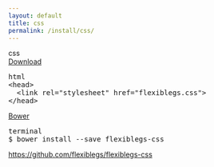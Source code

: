 ```yaml
---
layout: default
title: css
permalink: /install/css/
---
```


<div class="dn-browser">
  <div class="dn-browser-header">
    <div class="dn-browser-button">
      <div class="wrap xl-auto">
        <div class="col"><div class="dn-browser-button__circle"></div></div>
        <div class="col"><div class="dn-browser-button__circle"></div></div>
        <div class="col"><div class="dn-browser-button__circle"></div></div>
      </div>
    </div>
    <div class="dn-style--title"><span>css</span></div>
    <a href="/" class="dn-logo"><img src="/img/flexiblegs-logo-white.png" alt=""></a>
  </div>
  <div class="dn-browser-body">
    <div class="dn-browser-body__pre">
      <a class="dn-title" href="https://raw.githubusercontent.com/flexiblegs/flexiblegs-css/master/flexiblegs.css" download>Download</a>
      <pre><div class="dn-tag dn-tag--gray dn-tag--bottom">html</div><!--
        --><div class="comment">&lt;head&gt;<br/><!--
        -->  &lt;link rel="stylesheet" href="<span>flexiblegs.css</span>"&gt;<br/><!--
        -->&lt;/head&gt;</div><!--
      --></pre>
      <div class="dn-space-40"></div>
      <a class="dn-title" href="http://bower.io">Bower</a>
      <pre><div class="dn-tag dn-tag--gray dn-tag--bottom">terminal</div><!--
        --><div class="comment">$ bower install --save <span>flexiblegs-css</span></div><!--
      --></pre>
    </div>
    <div class="dn-space-40"></div>
    <div class="dn-browser-footer">
      <div class="wrap xl-gutter-24 xl-outside-24 xl-right xl-auto">
        <div class="col">
          <a href="https://github.com/flexiblegs/flexiblegs-css" class="dn-button dn-button--link dn-button--right">
            https://github.com/flexiblegs/flexiblegs-css
          </a>
        </div>
      </div>
    </div>
  </div>
</div>

